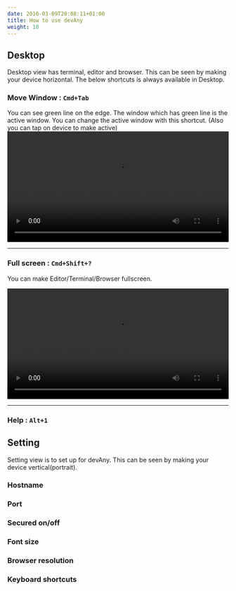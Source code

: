 ```yaml
---
date: 2016-03-09T20:08:11+01:00
title: How to use devAny 
weight: 10
---
```



## Desktop 

Desktop view has terminal, editor and browser. This can be seen by making your device horizontal.
The below shortcuts is always available in Desktop.

### Move Window : `Cmd+Tab`

You can see green line on the edge. The window which has green line is the active window. 
You can change the active window with this shortcut.
(Also you can tap on device to make active)
<video src="/movies/move_windows.mp4" controls width="100%"></video>

---

### Full screen : `Cmd+Shift+?`

You can make Editor/Terminal/Browser fullscreen.

<video src="/movies/full_window.mp4" controls width="100%"></video>

---

### Help : `Alt+1`

## Setting 

Setting view is to set up for devAny.  This can be seen by making your device vertical(portrait).

### Hostname
### Port
### Secured on/off
### Font size
### Browser resolution
### Keyboard shortcuts

